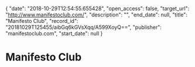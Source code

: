 {
  "date": "2018-10-29T12:54:55.655428", 
  "open_access": false, 
  "target_url": "http://www.manifestoclub.com/", 
  "description": "", 
  "end_date": null, 
  "title": "Manifesto Club", 
  "record_id": "20181029T125455/aibGq6kGVsXqq/A599XoyQ==", 
  "publisher": "manifestoclub.com", 
  "start_date": null
}

# Manifesto Club

